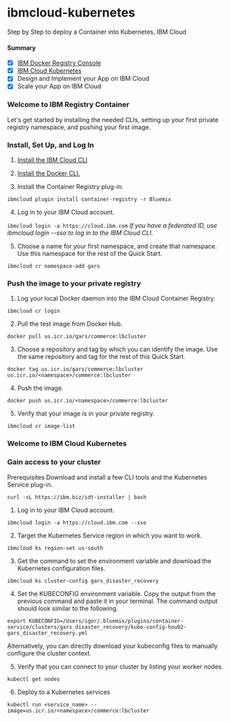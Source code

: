 # ibmcloud-kubernetes
Step by Step to deploy a Container into Kubernetes, IBM Cloud

#### Summary
- [X] [IBM Docker Registry Console](https://cloud.ibm.com/kubernetes/registry/main/images)
- [X] [IBM Cloud Kubernetes](https://cloud.ibm.com/kubernetes/clusters)
- [X] Design and Implement your App on IBM Cloud
- [X] Scale your App on IBM Cloud

### Welcome to IBM Registry Container
Let's get started by installing the needed CLIs, setting up your first private registry namespace, and pushing your first image.

### Install, Set Up, and Log In
1. [Install the IBM Cloud CLI](https://cloud.ibm.com/docs/cli/reference/ibmcloud?topic=cloud-cli-ibmcloud-cli#ibmcloud-cli)

2. [Install the Docker CLI.](https://docs.docker.com/engine/installation/)

3. Install the Container Registry plug-in.

`ibmcloud plugin install container-registry -r Bluemix`

4. Log in to your IBM Cloud account.

`ibmcloud login -a https://cloud.ibm.com`
_If you have a federated ID, use ibmcloud login --sso to log in to the IBM Cloud CLI._

5. Choose a name for your first namespace, and create that namespace. Use this namespace for the rest of the Quick Start.

`ibmcloud cr namespace-add gars`

### Push the image to your private registry
1. Log your local Docker daemon into the IBM Cloud Container Registry.

`ibmcloud cr login`

2. Pull the test image from Docker Hub.

`docker pull us.icr.io/gars/commerce:lbcluster`

3. Choose a repository and tag by which you can identify the image. Use the same repository and tag for the rest of this Quick Start.

`docker tag us.icr.io/gars/commerce:lbcluster us.icr.io/<namespace>/commerce:lbcluster`

4. Push the image.

`docker push us.icr.io/<namespace>/commerce:lbcluster`

5. Verify that your image is in your private registry.

`ibmcloud cr image-list`

### Welcome to IBM Cloud Kubernetes

### Gain access to your cluster

Prerequisites
Download and install a few CLI tools and the Kubernetes Service plug-in.

`curl -sL https://ibm.biz/idt-installer | bash`

1. Log in to your IBM Cloud account.

`ibmcloud login -a https://cloud.ibm.com --sso`

2. Target the Kubernetes Service region in which you want to work.

`ibmcloud ks region-set us-south`

3. Get the command to set the environment variable and download the Kubernetes configuration files.

`ibmcloud ks cluster-config gars_disaster_recovery`

4. Set the KUBECONFIG environment variable. Copy the output from the previous command and paste it in your terminal. The command output should look similar to the following.

`export KUBECONFIG=/Users/igor/.bluemix/plugins/container-service/clusters/gars_disaster_recovery/kube-config-hou02-gars_disaster_recovery.yml`

Alternatively, you can directly download your kubeconfig files to manually configure the cluster context.

5. Verify that you can connect to your cluster by listing your worker nodes.

`kubectl get nodes`

6. Deploy to a Kubernetes services

`kubectl run <service_name> --image=us.icr.io/<namespace>/commerce:lbcluster`

